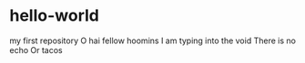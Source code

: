 # hello-world
my first repository 
O hai fellow hoomins
I am typing into the void 
There is no echo
Or tacos
